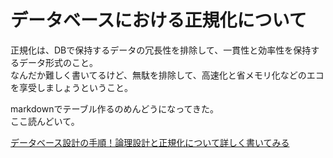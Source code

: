# データベースにおける正規化について
正規化は、DBで保持するデータの冗長性を排除して、一貫性と効率性を保持するデータ形式のこと。  
なんだか難しく書いてるけど、無駄を排除して、高速化と省メモリ化などのエコを享受しましょうということ。  

markdownでテーブル作るのめんどうになってきた。  
ここ読んどいて。  

[データベース設計の手順！論理設計と正規化について詳しく書いてみる](http://qiita.com/ito_kun/items/85e7b29a9fd2acfaf9b5)
